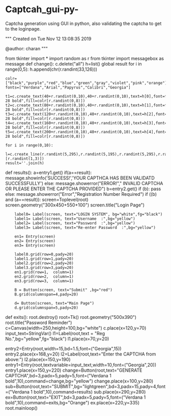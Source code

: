 # Captcah_gui-py-
Captcha generation using GUI in python, also validating the captcha to get to the loginpage.

"""
Created on Tue Nov 12 13:08:35 2019

@author: charan
"""

from tkinter import *
import random as r
from tkinter import messagebox as message
def change():
    c.delete("all")
    h=list()
    global result
    for i in range(0,5):
        h.append(chr(r.randint(33,126)))

    colr=["black","purple","red","blue","green","gray","violet","pink","orange"]
    fonts=["Verdana","Arial","Papyrus","Calibri","Georgia"]

    t1=c.create_text(40+r.randint(0,10),40+r.randint(0,10),text=h[0],font=fonts[r.randint(0,4)]+" 28 bold",fill=colr[r.randint(0,8)])
    t2=c.create_text(80+r.randint(0,10),40+r.randint(0,10),text=h[1],font=fonts[r.randint(0,4)]+" 28 bold",fill=colr[r.randint(0,8)])
    t3=c.create_text(120+r.randint(0,10),40+r.randint(0,10),text=h[2],font=fonts[r.randint(0,4)]+" 28 bold",fill=colr[r.randint(0,8)])
    t4=c.create_text(160+r.randint(0,10),40+r.randint(0,10),text=h[3],font=fonts[r.randint(0,4)]+" 28 bold",fill=colr[r.randint(0,8)])
    t5=c.create_text(200+r.randint(0,10),40+r.randint(0,10),text=h[4],font=fonts[r.randint(0,4)]+" 28 bold",fill=colr[r.randint(0,8)])
    
    for i in range(0,10):
        l=c.create_line(r.randint(5,295),r.randint(5,195),r.randint(5,295),r.randint(5,195),fill=colr[r.randint(0,8)],width=[r.randint(1,3)])
    result=''.join(h)
    
def results():
    a=entry1.get()
    if(a==result):
        message.showinfo('SUCCESS!','YOUR CAPTHCA HAS BEEN VALIDATD SUCCESSFULLY')
    else:
        message.showerror("ERROR!"," INVALID CAPTCHA OR PLEASE ENTER THE CAPTCHA PROVIDED")
    b=entry2.get()
    if (b):
        pass
    else:
        message.showerror("Error","Registration Number Required")
    if ((b) and (a==result)):
        screen=Toplevel(root)
        screen.geometry("300x450+550+100")
        screen.title("Login Page")
        
        label0= Label(screen, text="LOGIN SYSTEM", bg="white",fg="black")
        label1= Label(screen, text="Username  :",bg="yellow")
        label2= Label(screen, text="Password  :",bg="yellow")
        label3= Label(screen, text="Re-enter Password  :",bg="yellow")
        
        en1= Entry(screen)
        en2= Entry(screen)
        en3= Entry(screen)
        
        label0.grid(row=0,pady=20)
        label1.grid(row=1,pady=20)
        label2.grid(row=2,pady=20)
        label3.grid(row=3,pady=20)        
        en1.grid(row=1,  column=1)
        en2.grid(row=2,  column=1)
        en3.grid(row=3,  column=1)
        
        B = Button(screen, text="Submit" ,bg="red")
        B.grid(columnspan=4,pady=20)

        d= Button(screen, text="Main Page")
        d.grid(columnspan=5,pady=20)

def exits():
    root.destroy()
root=Tk()
root.geometry("500x390")
root.title("Password Reminder")
c=Canvas(width=250,height=100,bg="white")
c.place(x=120,y=70)
input_text=StringVar()
l1=Label(root,text = "Reg No.",bg="yellow",fg="black")
l1.place(x=70,y=20)

entry2=Entry(root,width=15,bd=1.5,font=("Georgia",15))
entry2.place(x=168,y=20)
l2=Label(root,text="Enter the CAPTCHA from above:")
l2.place(x=150,y=190)
entry1=Entry(root,textvariable=input_text,width=10,font=("Georgia",20))
entry1.place(x=150,y=220)
change=Button(root,text="GENERATE CAPTCHA",bd=3,padx=5,pady=5,font=("Verdana 1 bold",10),command=change,bg="yellow")
change.place(x=100,y=280)
sub=Button(root,text="SUBMIT",bg="lightgreen",bd=3,padx=15,pady=4,font=("Verdana 1 bold",10),command=results)
sub.place(x=290,y=280)
ex=Button(root,text="EXIT",bd=3,padx=5,pady=5,font=("Verdana 1 bold",10),command=exits,bg="Orange")
ex.place(x=220,y=335)
root.mainloop()
